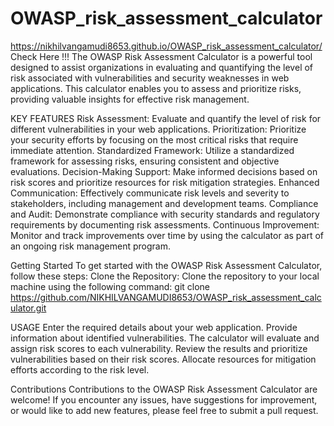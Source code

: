 # OWASP_risk_assessment_calculator
https://nikhilvangamudi8653.github.io/OWASP_risk_assessment_calculator/ Check Here !!!
The OWASP Risk Assessment Calculator is a powerful tool designed to assist organizations in evaluating and quantifying the level of risk associated with vulnerabilities and security weaknesses in web applications. This calculator enables you to assess and prioritize risks, providing valuable insights for effective risk management. 

KEY FEATURES
Risk Assessment: Evaluate and quantify the level of risk for different vulnerabilities in your web applications.
Prioritization: Prioritize your security efforts by focusing on the most critical risks that require immediate attention.
Standardized Framework: Utilize a standardized framework for assessing risks, ensuring consistent and objective evaluations.
Decision-Making Support: Make informed decisions based on risk scores and prioritize resources for risk mitigation strategies.
Enhanced Communication: Effectively communicate risk levels and severity to stakeholders, including management and development teams.
Compliance and Audit: Demonstrate compliance with security standards and regulatory requirements by documenting risk assessments.
Continuous Improvement: Monitor and track improvements over time by using the calculator as part of an ongoing risk management program.

Getting Started
To get started with the OWASP Risk Assessment Calculator, follow these steps:
Clone the Repository: Clone the repository to your local machine using the following command:
git clone https://github.com/NIKHILVANGAMUDI8653/OWASP_risk_assessment_calculator.git

USAGE 
Enter the required details about your web application.
Provide information about identified vulnerabilities.
The calculator will evaluate and assign risk scores to each vulnerability.
Review the results and prioritize vulnerabilities based on their risk scores.
Allocate resources for mitigation efforts according to the risk level.

Contributions
Contributions to the OWASP Risk Assessment Calculator are welcome! If you encounter any issues, have suggestions for improvement, or would like to add new features, please feel free to submit a pull request.
